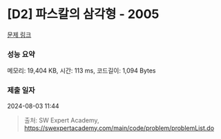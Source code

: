 # [D2] 파스칼의 삼각형 - 2005 

[문제 링크](https://swexpertacademy.com/main/code/problem/problemDetail.do?contestProbId=AV5P0-h6Ak4DFAUq) 

### 성능 요약

메모리: 19,404 KB, 시간: 113 ms, 코드길이: 1,094 Bytes

### 제출 일자

2024-08-03 11:44



> 출처: SW Expert Academy, https://swexpertacademy.com/main/code/problem/problemList.do